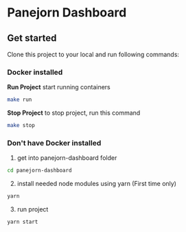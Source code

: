 # Panejorn Dashboard

## Get started
Clone this project to your local and run following commands:

### Docker installed

**Run Project**
start running containers
```sh
make run
```

**Stop Project**
to stop project, run this command
```sh
make stop
```

### Don't have Docker installed
1. get into panejorn-dashboard folder
```sh
cd panejorn-dashboard
```
2. install needed node modules using yarn (First time only)
```sh
yarn
```

3. run project
```sh
yarn start
```